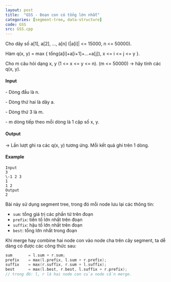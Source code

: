```yaml
---
layout: post
title:  "GSS - Đoạn con có tổng lớn nhất"
categories: [segment-tree, data-structure]
code: GSS
src: GSS.cpp
---
```




  


Cho dãy số a\[1\], a\[2\], ..., a\[n\] (|a\[i\]| <= 15000, n <= 50000).

Hàm q(x, y) = max { tổng(a\[i\]+a\[i+1\]+...+a\[j\]), x <= i <= j <= y }.

Cho m câu hỏi dạng x, y (1 <= x <= y <= n). (m <= 50000) -> hãy tính các q(x, y).  
  

#### Input

\- Dòng đầu là n.

\- Dòng thứ hai là dãy a.

\- Dòng thứ 3 là m.

\- m dòng tiếp theo mỗi dòng là 1 cặp số x, y.

#### Output

\-> Lần lượt ghi ra các q(x, y) tương ứng. Mỗi kết quả ghi trên 1 dòng.

#### Example

```
Input  
3  
\-1 2 3  
1  
1 2  
Output  
2  

```

<!--more-->



Bài này sử dụng segment tree, trong đó mỗi node lưu lại các thông tin:

+ `sum`: tổng giá trị các phần tử trên đoạn
+ `prefix`: tiền tố lớn nhất trên đoạn
+ `suffix`: hậu tố lớn nhất trên đoạn
+ `best`: tổng lớn nhất trong đoạn

Khi merge hay combine hai node con vào node cha trên cây segment, ta dễ dàng có được các công thức sau:

```cpp
sum       = l.sum + r.sum;
prefix    = max(l.prefix, l.sum + r.prefix);
suffix    = max(r.suffix, r.sum + l.suffix);
best      = max(l.best, r.best, l.suffix + r.prefix);
// trong đó: l, r là hai node con của node cần merge.
```
